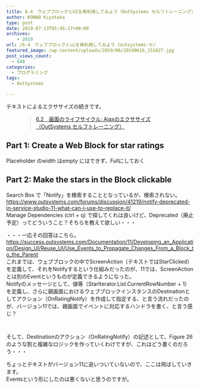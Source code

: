 ```yaml
---
title: 6.4　ウェブブロックとUIを再利用してみよう（OutSystems セルフトレーニング）
author: KONNO Kiyotaka
type: post
date: 2019-07-13T05:45:17+00:00
archives:
    - 2019
url: /6-4　ウェブブロックとuiを再利用してみよう（outsystems-セ/
featured_image: /wp-content/uploads/2019/06/20190616_231627.jpg
post_views_count:
  - 648
categories:
  - プログラミング
tags:
  - OutSystems

---
```

テキストによるエクササイズの続きです。<figure class="wp-block-embed-wordpress wp-block-embed is-type-wp-embed is-provider-programmers-office">

<div class="wp-block-embed__wrapper">
  <blockquote class="wp-embedded-content" data-secret="GUl4DexpIl">
    <a href="https://www.programmers-office.ml/6-2%e3%80%80%e7%94%bb%e9%9d%a2%e3%81%ae%e3%83%a9%e3%82%a4%e3%83%95%e3%82%b5%e3%82%a4%e3%82%af%e3%83%ab-ajax%e3%81%ae%e3%82%a8%e3%82%af%e3%82%b5%e3%82%b5%e3%82%a4%e3%82%ba%ef%bc%88outsystems-%e3%82%bb/">6.2　画面のライフサイクル: Ajaxのエクササイズ（OutSystems セルフトレーニング）</a>
  </blockquote>
</div></figure> 

## Part 1: Create a Web Block for star ratings

Placeholder のwidth はempty にはできず、Fullにしておく

## Part 2: Make the stars in the Block clickable

Search Box で「Notify」を検索することとなっているが、検索されない。  
<a rel="noreferrer noopener" target="_blank" href="https://www.outsystems.com/forums/discussion/41219/notify-deprecated-in-service-studio-11-what-can-i-use-to-replace-it/">https://www.outsystems.com/forums/discussion/41219/notify-deprecated-in-service-studio-11-what-can-i-use-to-replace-it/</a>  
Manage Dependencies (ctrl + q) で探してくれは良いけど、Deprecated（廃止予定）ってどういうこと？そちらを教えて欲しい・・・

・・・一応その回答はこちら。  
<a rel="noreferrer noopener" target="_blank" href="https://success.outsystems.com/Documentation/11/Developing_an_Application/Design_UI/Reuse_UI/Use_Events_to_Propagate_Changes_From_a_Block_to_the_Parent">https://success.outsystems.com/Documentation/11/Developing_an_Application/Design_UI/Reuse_UI/Use_Events_to_Propagate_Changes_From_a_Block_to_the_Parent</a>  
これまでは、ウェブブロックの中でScreenAction（テキストではStarClicked）を定義して、それをNotifyするという仕組みだったのが、11では、ScreenActionとは別のEventというものが定義できるようになった。  
Notifyのメッセージとして、値等（StarIterator.List.CurrentRowNumber + 1）を定義し、さらに親画面におけるウェブブロックインスタンスのDestinationとしてアクション（OnRatingNotify）を作成して指定する、と言う流れだったのが、バージョン11では、親画面でイベントに対応するハンドラを書く、と言う感じ？<figure class="wp-block-image">

<img src="https://i0.wp.com/www.programmers-office.ml/wp-content/uploads/2019/07/スクリーンショット-2019-07-13-13.58.49.png?ssl=1" alt="" class="wp-image-3081" srcset="https://i0.wp.com/www.programmers-office.ml/wp-content/uploads/2019/07/スクリーンショット-2019-07-13-13.58.49.png?w=320&ssl=1 320w, https://i0.wp.com/www.programmers-office.ml/wp-content/uploads/2019/07/スクリーンショット-2019-07-13-13.58.49.png?resize=159%2C300&ssl=1 159w" sizes="(max-width: 320px) 100vw, 320px" data-recalc-dims="1" /> </figure> <figure class="wp-block-image"><img src="https://i0.wp.com/www.programmers-office.ml/wp-content/uploads/2019/07/スクリーンショット-2019-07-13-13.59.30.png?ssl=1" alt="" class="wp-image-3082" srcset="https://i0.wp.com/www.programmers-office.ml/wp-content/uploads/2019/07/スクリーンショット-2019-07-13-13.59.30.png?w=320&ssl=1 320w, https://i0.wp.com/www.programmers-office.ml/wp-content/uploads/2019/07/スクリーンショット-2019-07-13-13.59.30.png?resize=295%2C300&ssl=1 295w, https://i0.wp.com/www.programmers-office.ml/wp-content/uploads/2019/07/スクリーンショット-2019-07-13-13.59.30.png?resize=64%2C64&ssl=1 64w" sizes="(max-width: 320px) 100vw, 320px" data-recalc-dims="1" /></figure> 

そして、Destinationのアクション（OnRatingNotify）の記述として、Figure 26のような割と複雑なロジックを作っていくわけですが、これはどう書くのだろう・・・

ちょっとテキストがバージョン11に追いついていないので、ここは飛ばしていきます。  
Eventsという形にしたのは悪くないと思うのですが。